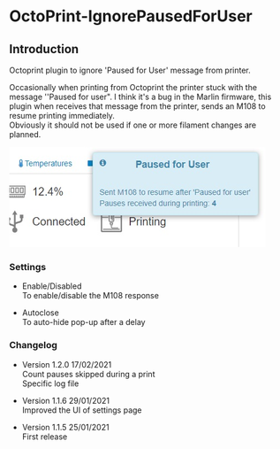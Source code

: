 # OctoPrint-IgnorePausedForUser

## Introduction

Octoprint plugin to ignore 'Paused for User' message from printer.  

Occasionally when printing from Octoprint the printer stuck with the message ''Paused for user".
I think it's a bug in the Marlin firmware, this plugin when receives that message from the printer, sends an M108 to resume printing immediately.  
Obviously it should not be used if one or more filament changes are planned.

![screenshot](screenshot.jpg)  

### Settings

* Enable/Disabled  
To enable/disable the M108 response  

* Autoclose  
To auto-hide pop-up after a delay

### Changelog

* Version 1.2.0 17/02/2021  
Count pauses skipped during a print  
Specific log file  

* Version 1.1.6 29/01/2021  
Improved the UI of settings page

* Version 1.1.5 25/01/2021  
First release
